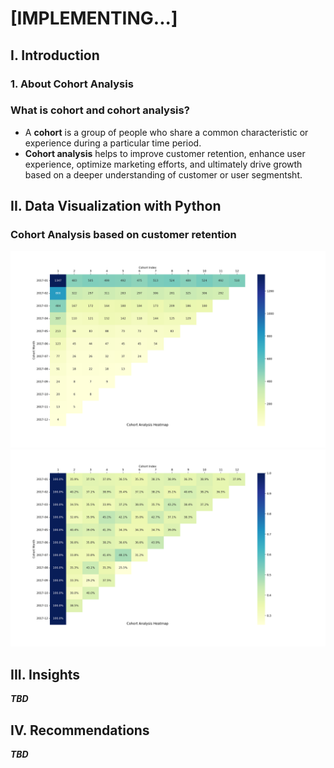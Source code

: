 # [IMPLEMENTING...]
## I. Introduction
### 1. About Cohort Analysis
### What is cohort and cohort analysis? 
- A **cohort** is a group of people who share a common characteristic or experience during a particular time period.
- **Cohort analysis** helps to improve customer retention, enhance user experience, optimize marketing efforts, and ultimately drive growth based on a deeper understanding of customer or user segmentsht.
## II. Data Visualization with Python
### Cohort Analysis based on customer retention
![image](/plot/count_customer_retention.png)
![image](/plot/retention_rate.png)


## III. Insights
***TBD***
## IV. Recommendations
***TBD***
